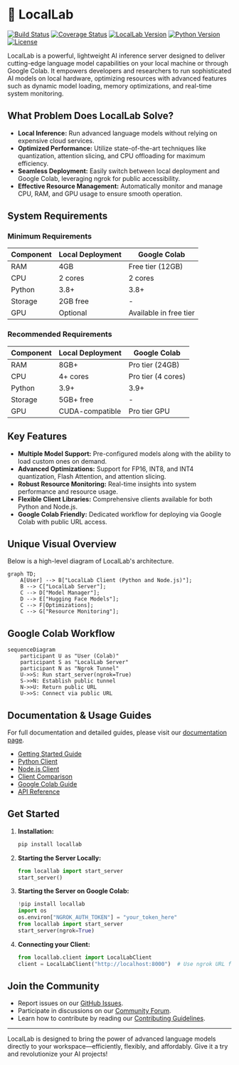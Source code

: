 # 🚀 LocalLab

[![Build Status](https://img.shields.io/github/actions/workflow/status/Developer-Utkarsh/LocalLab/ci.yml?style=flat-square)](https://github.com/Developer-Utkarsh/LocalLab/actions)
[![Coverage Status](https://coveralls.io/repos/github/Developer-Utkarsh/LocalLab/badge.svg?branch=main&style=flat-square)](https://coveralls.io/github/Developer-Utkarsh/LocalLab?branch=main)
[![LocalLab Version](https://img.shields.io/pypi/v/locallab.svg?style=flat-square)](https://pypi.org/project/locallab/)
[![Python Version](https://img.shields.io/pypi/pyversions/locallab.svg?style=flat-square)](https://pypi.org/project/locallab/)
[![License](https://img.shields.io/github/license/Developer-Utkarsh/LocalLab.svg?style=flat-square)](https://github.com/Developer-Utkarsh/LocalLab/blob/main/LICENSE)

LocalLab is a powerful, lightweight AI inference server designed to deliver cutting-edge language model capabilities on your local machine or through Google Colab. It empowers developers and researchers to run sophisticated AI models on local hardware, optimizing resources with advanced features such as dynamic model loading, memory optimizations, and real-time system monitoring.

## What Problem Does LocalLab Solve?

- **Local Inference:** Run advanced language models without relying on expensive cloud services.
- **Optimized Performance:** Utilize state-of-the-art techniques like quantization, attention slicing, and CPU offloading for maximum efficiency.
- **Seamless Deployment:** Easily switch between local deployment and Google Colab, leveraging ngrok for public accessibility.
- **Effective Resource Management:** Automatically monitor and manage CPU, RAM, and GPU usage to ensure smooth operation.

## System Requirements

### Minimum Requirements

| Component | Local Deployment | Google Colab           |
| --------- | ---------------- | ---------------------- |
| RAM       | 4GB              | Free tier (12GB)       |
| CPU       | 2 cores          | 2 cores                |
| Python    | 3.8+             | 3.8+                   |
| Storage   | 2GB free         | -                      |
| GPU       | Optional         | Available in free tier |

### Recommended Requirements

| Component | Local Deployment | Google Colab       |
| --------- | ---------------- | ------------------ |
| RAM       | 8GB+             | Pro tier (24GB)    |
| CPU       | 4+ cores         | Pro tier (4 cores) |
| Python    | 3.9+             | 3.9+               |
| Storage   | 5GB+ free        | -                  |
| GPU       | CUDA-compatible  | Pro tier GPU       |

## Key Features

- **Multiple Model Support:** Pre-configured models along with the ability to load custom ones on demand.
- **Advanced Optimizations:** Support for FP16, INT8, and INT4 quantization, Flash Attention, and attention slicing.
- **Robust Resource Monitoring:** Real-time insights into system performance and resource usage.
- **Flexible Client Libraries:** Comprehensive clients available for both Python and Node.js.
- **Google Colab Friendly:** Dedicated workflow for deploying via Google Colab with public URL access.

## Unique Visual Overview

Below is a high-level diagram of LocalLab's architecture.

```mermaid
graph TD;
    A[User] --> B["LocalLab Client (Python and Node.js)"];
    B --> C["LocalLab Server"];
    C --> D["Model Manager"];
    D --> E["Hugging Face Models"];
    C --> F[Optimizations];
    C --> G["Resource Monitoring"];
```

## Google Colab Workflow

```mermaid
sequenceDiagram
    participant U as "User (Colab)"
    participant S as "LocalLab Server"
    participant N as "Ngrok Tunnel"
    U->>S: Run start_server(ngrok=True)
    S->>N: Establish public tunnel
    N->>U: Return public URL
    U->>S: Connect via public URL
```

## Documentation & Usage Guides

For full documentation and detailed guides, please visit our [documentation page](https://github.com/Developer-Utkarsh/LocalLab/blob/main/docs/README.md).

- [Getting Started Guide](https://github.com/Developer-Utkarsh/LocalLab/blob/main/docs/guides/getting-started.md)
- [Python Client](https://github.com/Developer-Utkarsh/LocalLab/blob/main/docs/clients/python/README.md)
- [Node.js Client](https://github.com/Developer-Utkarsh/LocalLab/blob/main/docs/clients/nodejs/README.md)
- [Client Comparison](https://github.com/Developer-Utkarsh/LocalLab/blob/main/docs/clients/comparison.md)
- [Google Colab Guide](https://github.com/Developer-Utkarsh/LocalLab/blob/main/docs/colab/README.md)
- [API Reference](https://github.com/Developer-Utkarsh/LocalLab/blob/main/docs/guides/api.md)

## Get Started

1. **Installation:**

   ```bash
   pip install locallab
   ```

2. **Starting the Server Locally:**

   ```python
   from locallab import start_server
   start_server()
   ```

3. **Starting the Server on Google Colab:**

   ```python
   !pip install locallab
   import os
   os.environ["NGROK_AUTH_TOKEN"] = "your_token_here"
   from locallab import start_server
   start_server(ngrok=True)
   ```

4. **Connecting your Client:**
   ```python
   from locallab.client import LocalLabClient
   client = LocalLabClient("http://localhost:8000")  # Use ngrok URL for Colab deployment
   ```

## Join the Community

- Report issues on our [GitHub Issues](https://github.com/Developer-Utkarsh/LocalLab/issues).
- Participate in discussions on our [Community Forum](https://github.com/Developer-Utkarsh/LocalLab/discussions).
- Learn how to contribute by reading our [Contributing Guidelines](https://github.com/Developer-Utkarsh/LocalLab/blob/main/docs/guides/contributing.md).

---

LocalLab is designed to bring the power of advanced language models directly to your workspace—efficiently, flexibly, and affordably. Give it a try and revolutionize your AI projects!
